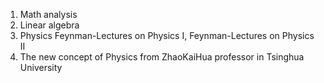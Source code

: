 1. Math analysis
2. Linear algebra
3. Physics Feynman-Lectures on Physics I, Feynman-Lectures on Physics II
4. The new concept of Physics from ZhaoKaiHua professor in Tsinghua University